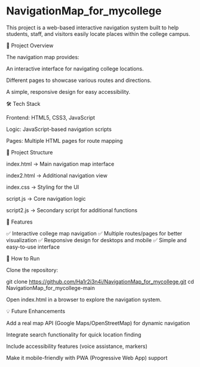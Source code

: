 # NavigationMap_for_mycollege
This project is a web-based interactive navigation system built to help students, staff, and visitors easily locate places within the college campus.

📌 Project Overview

The navigation map provides:

An interactive interface for navigating college locations.

Different pages to showcase various routes and directions.

A simple, responsive design for easy accessibility.

🛠️ Tech Stack

Frontend: HTML5, CSS3, JavaScript

Logic: JavaScript-based navigation scripts

Pages: Multiple HTML pages for route mapping

📂 Project Structure

index.html → Main navigation map interface

index2.html → Additional navigation view

index.css → Styling for the UI

script.js → Core navigation logic

script2.js → Secondary script for additional functions


🚀 Features

✅ Interactive college map navigation
✅ Multiple routes/pages for better visualization
✅ Responsive design for desktops and mobile
✅ Simple and easy-to-use interface


📌 How to Run

Clone the repository:

git clone https://github.com/Ha1r2i3n4i/NavigationMap_for_mycollege.git
cd NavigationMap_for_mycollege-main


Open index.html in a browser to explore the navigation system.

💡 Future Enhancements

Add a real map API (Google Maps/OpenStreetMap) for dynamic navigation

Integrate search functionality for quick location finding

Include accessibility features (voice assistance, markers)

Make it mobile-friendly with PWA (Progressive Web App) support
